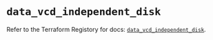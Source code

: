 # `data_vcd_independent_disk`

Refer to the Terraform Registory for docs: [`data_vcd_independent_disk`](https://registry.terraform.io/providers/vmware/vcd/3.10.0/docs/data-sources/independent_disk).

